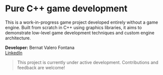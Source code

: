 # Pure C++ game development 

This is a work-in-progress game project developed entirely without a game engine. Built from scratch in C++ using graphics libraries, it aims to demonstrate low-level game development techniques and custom engine architecture.

**Developer:** Bernat Valero Fontana  
[LinkedIn](https://www.linkedin.com/in/bernatvafo/)

> This project is currently under active development. Contributions and feedback are welcome!